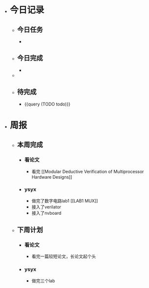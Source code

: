 - # 今日记录
	- ## 今日任务
		-
	- ##  今日完成
		-
	-
	- ## 待完成
		- {{query (TODO todo)}}
- # 周报
	- ## 本周完成
		- ### 看论文
			- 看完 [[Modular Deductive Verification of Multiprocessor Hardware Designs]]
		- ### ysyx
			- 做完了数字电路lab1 [[LAB1 MUX]]
			- 接入了verilator
			- 接入了nvboard
	- ## 下周计划
		- ### 看论文
			- 看完一篇较短论文，长论文起个头
		- ### ysyx
			- 做完三个lab